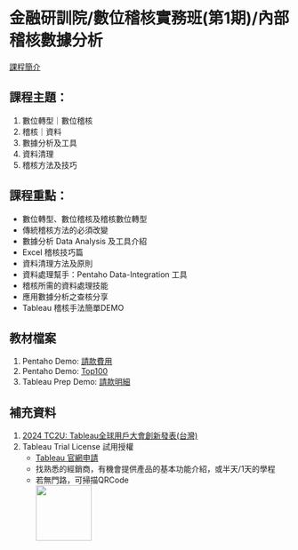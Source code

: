 # 金融研訓院/數位稽核實務班(第1期)/內部稽核數據分析

[課程簡介](https://www.tabf.org.tw/CourseDetail.aspx?PID=564834) 

## 課程主題：
1. 數位轉型｜數位稽核
2. 稽核｜資料
3. 數據分析及工具
4. 資料清理
5. 稽核方法及技巧

## 課程重點：
* 數位轉型、數位稽核及稽核數位轉型
* 傳統稽核方法的必須改變
* 數據分析 Data Analysis 及工具介紹
* Excel 稽核技巧篇
* 資料清理方法及原則
* 資料處理幫手：Pentaho Data-Integration 工具
* 稽核所需的資料處理技能
* 應用數據分析之查核分享
* Tableau 稽核手法簡單DEMO

## 教材檔案
1. Pentaho Demo: [請款費用](./pentaho/請款費用.ktr)
2. Pentaho Demo: [Top100](./pentaho/TOP100.ktr)
3. Tableau Prep Demo: [請款明細](./tableau/請款明細.tfl)

## 補充資料
1. [2024 TC2U: Tableau全球用戶大會創新發表(台灣)](https://docs.google.com/forms/d/1tsJ6XQxendYTBKtYgpVgysB6msM44t_MtsuqV8qnHtk/edit)
2. Tableau Trial License 試用授權
   - [Tableau 官網申請](https://www.tableau.com/products/trial)
   - 找熟悉的經銷商，有機會提供產品的基本功能介紹，或半天/1天的學程
   - 若無門路，可掃描QRCode  
     <img src="https://github.com/arienchen/courses/assets/11719024/560803e3-6abf-4f65-b8fa-4aaec7937fab" width=100 />
